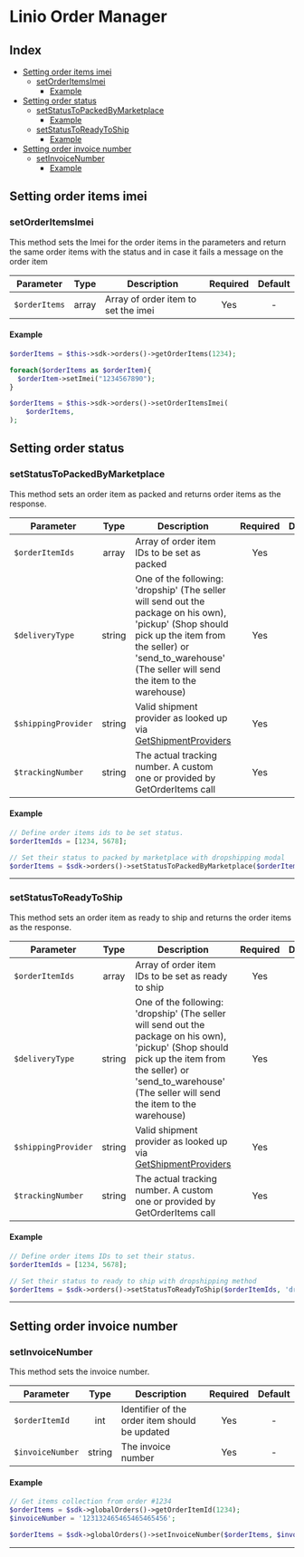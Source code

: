 # Linio Order Manager

## Index

  - [Setting order items imei](#setting-order-items-imei)
    - [setOrderItemsImei](#setorderitemsimei)
      - [Example](#example)
  - [Setting order status](#setting-order-status)
    - [setStatusToPackedByMarketplace](#setstatustopackedbymarketplace)
      - [Example](#example-1)
    - [setStatusToReadyToShip](#setstatustoreadytoship)
      - [Example](#example-2)
  - [Setting order invoice number](#setting-order-invoice-number)
    - [setInvoiceNumber](#setinvoicenumber)
      - [Example](#example-3)

## Setting order items imei

### setOrderItemsImei

This method sets the Imei for the order items in the parameters and return the same order items with the status and in case it fails a message on the order item

| Parameter | Type | Description | Required | Default |
| --------- | :----: | ----------- | :--------: | :-------: |
| `$orderItems` | array | Array of order item to set the imei | Yes | - |

#### Example

```php
$orderItems = $this->sdk->orders()->getOrderItems(1234);

foreach($orderItems as $orderItem){
  $orderItem->setImei("1234567890");
}

$orderItems = $this->sdk->orders()->setOrderItemsImei(
    $orderItems,
);
```
## Setting order status

### setStatusToPackedByMarketplace

This method sets an order item as packed and returns order items as the response.

| Parameter | Type | Description | Required | Default |
| --------- | :----: | ----------- | :--------: | :-------: |
| `$orderItemIds` | array | Array of order item IDs to be set as packed | Yes | - |
| `$deliveryType` | string | One of the following: 'dropship' (The seller will send out the package on his own), 'pickup' (Shop should pick up the item from the seller) or 'send_to_warehouse' (The seller will send the item to the warehouse) | Yes | - |
| `$shippingProvider` | string |Valid shipment provider as looked up via [GetShipmentProviders](https://sellerapi.sellercenter.net/docs/getshipmentproviders) | Yes | - |
| `$trackingNumber` | string | The actual tracking number. A custom one or provided by GetOrderItems call | Yes | - |

#### Example

```php
// Define order items ids to be set status.
$orderItemIds = [1234, 5678];

// Set their status to packed by marketplace with dropshipping modal
$orderItems = $sdk->orders()->setStatusToPackedByMarketplace($orderItems, 'dropship', 'ShippingProvider');
```
--------------

### setStatusToReadyToShip

This method sets an order item as ready to ship and returns the order items as the response.

| Parameter | Type | Description | Required | Default |
| --------- | :----: | ----------- | :--------: | :-------: |
| `$orderItemIds` | array | Array of order item IDs to be set as ready to ship | Yes | - |
| `$deliveryType` | string | One of the following: 'dropship' (The seller will send out the package on his own), 'pickup' (Shop should pick up the item from the seller) or 'send_to_warehouse' (The seller will send the item to the warehouse) | Yes | - |
| `$shippingProvider` | string |Valid shipment provider as looked up via [GetShipmentProviders](https://sellerapi.sellercenter.net/docs/getshipmentproviders) | Yes | - |
| `$trackingNumber` | string | The actual tracking number. A custom one or provided by GetOrderItems call | Yes | - |

#### Example

```php
// Define order items IDs to set their status.
$orderItemIds = [1234, 5678];

// Set their status to ready to ship with dropshipping method
$orderItems = $sdk->orders()->setStatusToReadyToShip($orderItemIds, 'dropship', 'ShippingProvider');
```
--------------

## Setting order invoice number

### setInvoiceNumber

This method sets the invoice number.

| Parameter | Type | Description | Required | Default |
| --------- | :----: | ----------- | :--------: | :-------: |
| `$orderItemId` | int | Identifier of the order item should be updated | Yes | - |
| `$invoiceNumber` | string | The invoice number | Yes | - |

#### Example

```php
// Get items collection from order #1234
$orderItems = $sdk->globalOrders()->getOrderItemId(1234);
$invoiceNumber = '123132465465465465456';

$orderItems = $sdk->globalOrders()->setInvoiceNumber($orderItems, $invoiceNumber);
```
--------------

